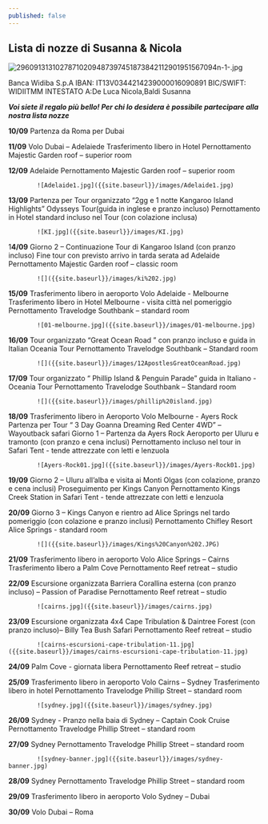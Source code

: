 ```yaml
---
published: false
---
```

## Lista di nozze di Susanna & Nicola

![29609131310278710209487397451873842112901951567094n-1-.jpg]({{site.baseurl}}/images/29609131310278710209487397451873842112901951567094n-1-.jpg)

Banca Widiba S.p.A
IBAN: IT13V0344214239000016090891
BIC/SWIFT: WIDIITMM
INTESTATO A:De Luca Nicola,Baldi Susanna

_**Voi siete il regalo più bello! Per chi lo desidera è possibile partecipare alla nostra lista nozze**_


**10/09**	Partenza da Roma per Dubai

**11/09**	Volo Dubai – Adelaiede
			Trasferimento libero in Hotel
			Pernottamento Majestic Garden roof – superior room

**12/09** 	Adelaide
			Pernottamento Majestic Garden roof – superior room
            
            ![Adelaide1.jpg]({{site.baseurl}}/images/Adelaide1.jpg)


**13/09** 	Partenza per Tour organizzato “2gg e 1 notte Kangaroo Island Highlights”  					Odysseys Tour(guida in inglese e pranzo incluso)
			Pernottamento in Hotel standard incluso nel Tour (con colazione inclusa)
            
            ![KI.jpg]({{site.baseurl}}/images/KI.jpg)


1**4/09**	Giorno 2 – Continuazione Tour di Kangaroo Island (con pranzo incluso)
			Fine tour con previsto arrivo in tarda serata ad Adelaide
			Pernottamento Majestic Garden roof – classic room
            
            ![]({{site.baseurl}}/images/ki%202.jpg)

**15/09**	Trasferimento libero in aeroporto
			Volo Adelaide - Melbourne
			Trasferimento libero in Hotel
			Melbourne - visita città nel pomeriggio
			Pernottamento Travelodge Southbank – standard room
            
            ![01-melbourne.jpg]({{site.baseurl}}/images/01-melbourne.jpg)


**16/09**	Tour organizzato “Great Ocean Road ” con pranzo incluso e guida in Italian
			Oceania Tour
			Pernottamento Travelodge Southbank – Standard room
            
            ![]({{site.baseurl}}/images/12ApostlesGreatOceanRoad.jpg)

**17/09** 	Tour organizzato “ Phillip Island &amp; Penguin Parade” guida in Italiano - 				Oceania Tour
			Pernottamento Travelodge Southbank – Standard room
            
            ![]({{site.baseurl}}/images/phillip%20island.jpg)


**18/09**	Trasferimento libero in Aeroporto
			Volo Melbourne - Ayers Rock 
			Partenza per Tour “ 3 Day Goanna Dreaming Red Center 4WD” – Wayoutback safari
			Giorno 1 – Partenza da Ayers Rock Aeroporto per Uluru e tramonto (con pranzo e 				cena inclusi)
			Pernottamento incluso nel tour in Safari Tent - tende attrezzate con letti e 				lenzuola
            
            ![Ayers-Rock01.jpg]({{site.baseurl}}/images/Ayers-Rock01.jpg)


**19/09** 	Giorno 2 – Uluru all’alba e visita ai Monti Olgas (con colazione, pranzo e cena 			inclusi)
			Proseguimento per Kings Canyon
			Pernottamento Kings Creek Station in Safari Tent - tende attrezzate con letti e 			lenzuola

**20/09** 	Giorno 3 – Kings Canyon e rientro ad Alice Springs nel tardo pomeriggio (con 				colazione e pranzo inclusi)
			Pernottamento Chifley Resort Alice Springs - standard room
            
            ![]({{site.baseurl}}/images/Kings%20Canyon%202.JPG)

**21/09** 	Trasferimento libero in aeroporto
			Volo Alice Springs – Cairns
			Trasferimento libero a Palm Cove
			Pernottamento Reef retreat – studio

**22/09** 	Escursione organizzata Barriera Corallina esterna (con pranzo incluso) – 
			Passion of Paradise
			Pernottamento Reef retreat – studio
            
            ![cairns.jpg]({{site.baseurl}}/images/cairns.jpg)


**23/09** 	Escursione organizzata 4x4 Cape Tribulation &amp; Daintree Forest (con pranzo 				incluso)– Billy Tea Bush Safari
			Pernottamento Reef retreat – studio
            
            ![cairns-escursioni-cape-tribulation-11.jpg]({{site.baseurl}}/images/cairns-escursioni-cape-tribulation-11.jpg)


**24/09** 	Palm Cove - giornata libera
			Pernottamento Reef retreat – studio

**25/09**	Trasferimento libero in aeroporto
			Volo Cairns – Sydney
			Trasferimento libero in hotel
			Pernottamento Travelodge Phillip Street – standard room
            
            ![sydney.jpg]({{site.baseurl}}/images/sydney.jpg)


**26/09**	Sydney - Pranzo nella baia di Sydney – Captain Cook Cruise
			Pernottamento Travelodge Phillip Street – standard room

**27/09**	Sydney
			Pernottamento Travelodge Phillip Street – standard room
            
            ![sydney-banner.jpg]({{site.baseurl}}/images/sydney-banner.jpg)


**28/09** 	Sydney
			Pernottamento Travelodge Phillip Street – standard room

**29/09** 	Trasferimento libero in aeroporto
			Volo Sydney – Dubai

**30/09** 	Volo Dubai – Roma

